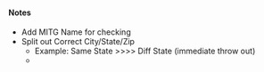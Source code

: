 #### Notes
- Add MITG Name for checking
- Split out Correct City/State/Zip 
	- Example: Same State >>>> Diff State (immediate throw out)
	- 